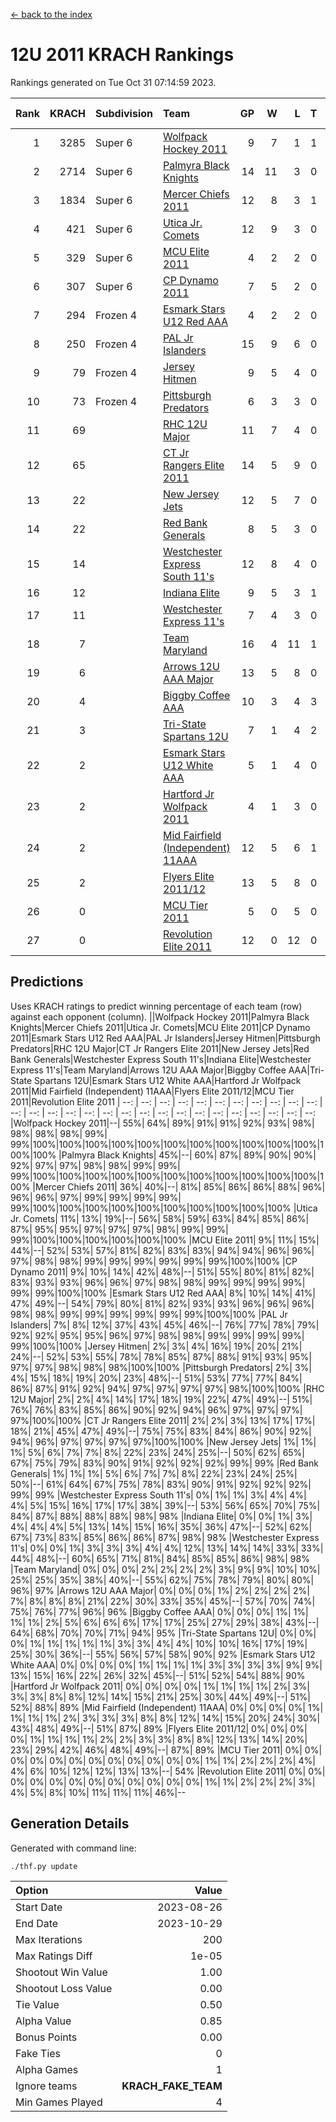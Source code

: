 [<- back to the index](readme.md)
# 12U 2011 KRACH Rankings
Rankings generated on Tue Oct 31 07:14:59 2023.

Rank|KRACH|Subdivision|Team|GP|W|L|T|OTW|OTL|SoS|Exp Wins|Win Diff
---:|---:|:---|:---|---:|---:|---:|---:|---:|---:|---:|---:|---:
1|3285|Super 6|[Wolfpack Hockey 2011](https://gamesheetstats.com/seasons/3664/teams/140937/schedule)|9|7|1|1|0|0|867|8.3|-0.0
2|2714|Super 6|[Palmyra Black Knights](https://gamesheetstats.com/seasons/3664/teams/140949/schedule)|14|11|3|0|0|0|1019|11.8|-0.0
3|1834|Super 6|[Mercer Chiefs 2011](https://gamesheetstats.com/seasons/3664/teams/140936/schedule)|12|8|3|1|0|0|1188|9.3|-0.0
4|421|Super 6|[Utica Jr. Comets](https://gamesheetstats.com/seasons/3664/teams/140945/schedule)|12|9|3|0|1|0|481|9.8|-0.0
5|329|Super 6|[MCU Elite 2011](https://gamesheetstats.com/seasons/3664/teams/140929/schedule)|4|2|2|0|1|0|1340|2.8|-0.0
6|307|Super 6|[CP Dynamo 2011](https://gamesheetstats.com/seasons/3664/teams/140944/schedule)|7|5|2|0|0|0|836|5.8|-0.0
7|294|Frozen 4|[Esmark Stars U12 Red AAA](https://gamesheetstats.com/seasons/3664/teams/140951/schedule)|4|2|2|0|0|0|766|2.8|-0.0
8|250|Frozen 4|[PAL Jr Islanders](https://gamesheetstats.com/seasons/3664/teams/140943/schedule)|15|9|6|0|1|0|647|9.8|-0.0
9|79|Frozen 4|[Jersey Hitmen](https://gamesheetstats.com/seasons/3664/teams/140938/schedule)|9|5|4|0|0|0|127|5.8|-0.0
10|73|Frozen 4|[Pittsburgh Predators](https://gamesheetstats.com/seasons/3664/teams/140950/schedule)|6|3|3|0|0|0|545|3.8|-0.0
11|69||[RHC 12U Major](https://gamesheetstats.com/seasons/3664/teams/140941/schedule)|11|7|4|0|0|1|120|7.8|-0.0
12|65||[CT Jr Rangers Elite 2011](https://gamesheetstats.com/seasons/3664/teams/140931/schedule)|14|5|9|0|0|1|702|5.8|-0.0
13|22||[New Jersey Jets](https://gamesheetstats.com/seasons/3664/teams/140939/schedule)|12|5|7|0|2|0|113|5.8|-0.0
14|22||[Red Bank Generals](https://gamesheetstats.com/seasons/3664/teams/140940/schedule)|8|5|3|0|0|0|46|5.8|-0.0
15|14||[Westchester Express South 11's](https://gamesheetstats.com/seasons/3664/teams/140947/schedule)|12|8|4|0|0|0|33|8.9|0.0
16|12||[Indiana Elite](https://gamesheetstats.com/seasons/3664/teams/144353/schedule)|9|5|3|1|0|0|36|6.4|0.0
17|11||[Westchester Express 11's](https://gamesheetstats.com/seasons/3664/teams/140948/schedule)|7|4|3|0|0|0|50|4.9|0.0
18|7||[Team Maryland](https://gamesheetstats.com/seasons/3664/teams/140954/schedule)|16|4|11|1|0|1|679|5.4|0.0
19|6||[Arrows 12U AAA Major](https://gamesheetstats.com/seasons/3664/teams/140946/schedule)|13|5|8|0|1|1|114|5.9|0.0
20|4||[Biggby Coffee AAA](https://gamesheetstats.com/seasons/3664/teams/144351/schedule)|10|3|4|3|0|0|7|5.4|0.0
21|3||[Tri-State Spartans 12U](https://gamesheetstats.com/seasons/3664/teams/144352/schedule)|7|1|4|2|0|0|6|2.9|0.0
22|2||[Esmark Stars U12 White AAA](https://gamesheetstats.com/seasons/3664/teams/140952/schedule)|5|1|4|0|0|0|24|1.9|0.0
23|2||[Hartford Jr Wolfpack 2011](https://gamesheetstats.com/seasons/3664/teams/140935/schedule)|4|1|3|0|0|0|29|1.9|0.0
24|2||[Mid Fairfield (Independent) 11AAA](https://gamesheetstats.com/seasons/3664/teams/140933/schedule)|12|5|6|1|0|1|4|6.4|0.0
25|2||[Flyers Elite 2011/12](https://gamesheetstats.com/seasons/3664/teams/140942/schedule)|13|5|8|0|0|1|9|5.9|0.0
26|0||[MCU Tier 2011](https://gamesheetstats.com/seasons/3664/teams/140932/schedule)|5|0|5|0|0|0|2|0.9|0.0
27|0||[Revolution Elite 2011](https://gamesheetstats.com/seasons/3664/teams/140953/schedule)|12|0|12|0|0|0|16|0.9|0.0

## Predictions
Uses KRACH ratings to predict winning percentage of each team (row) against each opponent (column).
||Wolfpack Hockey 2011|Palmyra Black Knights|Mercer Chiefs 2011|Utica Jr. Comets|MCU Elite 2011|CP Dynamo 2011|Esmark Stars U12 Red AAA|PAL Jr Islanders|Jersey Hitmen|Pittsburgh Predators|RHC 12U Major|CT Jr Rangers Elite 2011|New Jersey Jets|Red Bank Generals|Westchester Express South 11's|Indiana Elite|Westchester Express 11's|Team Maryland|Arrows 12U AAA Major|Biggby Coffee AAA|Tri-State Spartans 12U|Esmark Stars U12 White AAA|Hartford Jr Wolfpack 2011|Mid Fairfield (Independent) 11AAA|Flyers Elite 2011/12|MCU Tier 2011|Revolution Elite 2011
| --: | --: | --: | --: | --: | --: | --: | --: | --: | --: | --: | --: | --: | --: | --: | --: | --: | --: | --: | --: | --: | --: | --: | --: | --: | --: | --: | --: 
|Wolfpack Hockey 2011|--| 55%| 64%| 89%| 91%| 91%| 92%| 93%| 98%| 98%| 98%| 98%| 99%| 99%|100%|100%|100%|100%|100%|100%|100%|100%|100%|100%|100%|100%|100%
|Palmyra Black Knights| 45%|--| 60%| 87%| 89%| 90%| 90%| 92%| 97%| 97%| 98%| 98%| 99%| 99%| 99%|100%|100%|100%|100%|100%|100%|100%|100%|100%|100%|100%|100%
|Mercer Chiefs 2011| 36%| 40%|--| 81%| 85%| 86%| 86%| 88%| 96%| 96%| 96%| 97%| 99%| 99%| 99%| 99%| 99%|100%|100%|100%|100%|100%|100%|100%|100%|100%|100%
|Utica Jr. Comets| 11%| 13%| 19%|--| 56%| 58%| 59%| 63%| 84%| 85%| 86%| 87%| 95%| 95%| 97%| 97%| 97%| 98%| 99%| 99%| 99%|100%|100%|100%|100%|100%|100%
|MCU Elite 2011|  9%| 11%| 15%| 44%|--| 52%| 53%| 57%| 81%| 82%| 83%| 83%| 94%| 94%| 96%| 96%| 97%| 98%| 98%| 99%| 99%| 99%| 99%| 99%| 99%|100%|100%
|CP Dynamo 2011|  9%| 10%| 14%| 42%| 48%|--| 51%| 55%| 80%| 81%| 82%| 83%| 93%| 93%| 96%| 96%| 97%| 98%| 98%| 99%| 99%| 99%| 99%| 99%| 99%|100%|100%
|Esmark Stars U12 Red AAA|  8%| 10%| 14%| 41%| 47%| 49%|--| 54%| 79%| 80%| 81%| 82%| 93%| 93%| 96%| 96%| 96%| 98%| 98%| 99%| 99%| 99%| 99%| 99%| 99%|100%|100%
|PAL Jr Islanders|  7%|  8%| 12%| 37%| 43%| 45%| 46%|--| 76%| 77%| 78%| 79%| 92%| 92%| 95%| 95%| 96%| 97%| 98%| 98%| 99%| 99%| 99%| 99%| 99%|100%|100%
|Jersey Hitmen|  2%|  3%|  4%| 16%| 19%| 20%| 21%| 24%|--| 52%| 53%| 55%| 78%| 78%| 85%| 87%| 88%| 91%| 93%| 95%| 97%| 97%| 98%| 98%| 98%|100%|100%
|Pittsburgh Predators|  2%|  3%|  4%| 15%| 18%| 19%| 20%| 23%| 48%|--| 51%| 53%| 77%| 77%| 84%| 86%| 87%| 91%| 92%| 94%| 97%| 97%| 97%| 97%| 98%|100%|100%
|RHC 12U Major|  2%|  2%|  4%| 14%| 17%| 18%| 19%| 22%| 47%| 49%|--| 51%| 76%| 76%| 83%| 85%| 86%| 90%| 92%| 94%| 96%| 97%| 97%| 97%| 97%|100%|100%
|CT Jr Rangers Elite 2011|  2%|  2%|  3%| 13%| 17%| 17%| 18%| 21%| 45%| 47%| 49%|--| 75%| 75%| 83%| 84%| 86%| 90%| 92%| 94%| 96%| 97%| 97%| 97%| 97%|100%|100%
|New Jersey Jets|  1%|  1%|  1%|  5%|  6%|  7%|  7%|  8%| 22%| 23%| 24%| 25%|--| 50%| 62%| 65%| 67%| 75%| 79%| 83%| 90%| 91%| 92%| 92%| 92%| 99%| 99%
|Red Bank Generals|  1%|  1%|  1%|  5%|  6%|  7%|  7%|  8%| 22%| 23%| 24%| 25%| 50%|--| 61%| 64%| 67%| 75%| 78%| 83%| 90%| 91%| 92%| 92%| 92%| 99%| 99%
|Westchester Express South 11's|  0%|  1%|  1%|  3%|  4%|  4%|  4%|  5%| 15%| 16%| 17%| 17%| 38%| 39%|--| 53%| 56%| 65%| 70%| 75%| 84%| 87%| 88%| 88%| 88%| 98%| 98%
|Indiana Elite|  0%|  0%|  1%|  3%|  4%|  4%|  4%|  5%| 13%| 14%| 15%| 16%| 35%| 36%| 47%|--| 52%| 62%| 67%| 73%| 83%| 85%| 86%| 86%| 87%| 98%| 98%
|Westchester Express 11's|  0%|  0%|  1%|  3%|  3%|  3%|  4%|  4%| 12%| 13%| 14%| 14%| 33%| 33%| 44%| 48%|--| 60%| 65%| 71%| 81%| 84%| 85%| 85%| 86%| 98%| 98%
|Team Maryland|  0%|  0%|  0%|  2%|  2%|  2%|  2%|  3%|  9%|  9%| 10%| 10%| 25%| 25%| 35%| 38%| 40%|--| 55%| 62%| 75%| 78%| 79%| 80%| 80%| 96%| 97%
|Arrows 12U AAA Major|  0%|  0%|  0%|  1%|  2%|  2%|  2%|  2%|  7%|  8%|  8%|  8%| 21%| 22%| 30%| 33%| 35%| 45%|--| 57%| 70%| 74%| 75%| 76%| 77%| 96%| 96%
|Biggby Coffee AAA|  0%|  0%|  0%|  1%|  1%|  1%|  1%|  2%|  5%|  6%|  6%|  6%| 17%| 17%| 25%| 27%| 29%| 38%| 43%|--| 64%| 68%| 70%| 70%| 71%| 94%| 95%
|Tri-State Spartans 12U|  0%|  0%|  0%|  1%|  1%|  1%|  1%|  1%|  3%|  3%|  4%|  4%| 10%| 10%| 16%| 17%| 19%| 25%| 30%| 36%|--| 55%| 56%| 57%| 58%| 90%| 92%
|Esmark Stars U12 White AAA|  0%|  0%|  0%|  0%|  1%|  1%|  1%|  1%|  3%|  3%|  3%|  3%|  9%|  9%| 13%| 15%| 16%| 22%| 26%| 32%| 45%|--| 51%| 52%| 54%| 88%| 90%
|Hartford Jr Wolfpack 2011|  0%|  0%|  0%|  0%|  1%|  1%|  1%|  1%|  2%|  3%|  3%|  3%|  8%|  8%| 12%| 14%| 15%| 21%| 25%| 30%| 44%| 49%|--| 51%| 52%| 88%| 89%
|Mid Fairfield (Independent) 11AAA|  0%|  0%|  0%|  0%|  1%|  1%|  1%|  1%|  2%|  3%|  3%|  3%|  8%|  8%| 12%| 14%| 15%| 20%| 24%| 30%| 43%| 48%| 49%|--| 51%| 87%| 89%
|Flyers Elite 2011/12|  0%|  0%|  0%|  0%|  1%|  1%|  1%|  1%|  2%|  2%|  3%|  3%|  8%|  8%| 12%| 13%| 14%| 20%| 23%| 29%| 42%| 46%| 48%| 49%|--| 87%| 89%
|MCU Tier 2011|  0%|  0%|  0%|  0%|  0%|  0%|  0%|  0%|  0%|  0%|  0%|  0%|  1%|  1%|  2%|  2%|  2%|  4%|  4%|  6%| 10%| 12%| 12%| 13%| 13%|--| 54%
|Revolution Elite 2011|  0%|  0%|  0%|  0%|  0%|  0%|  0%|  0%|  0%|  0%|  0%|  0%|  1%|  1%|  2%|  2%|  2%|  3%|  4%|  5%|  8%| 10%| 11%| 11%| 11%| 46%|--

## Generation Details

Generated with command line:
```
./thf.py update
```

| Option | Value |
| :----- | ----: |
| Start Date | 2023-08-26 |
| End Date | 2023-10-29 |
| Max Iterations | 200 |
| Max Ratings Diff | 1e-05 |
| Shootout Win Value | 1.00 |
| Shootout Loss Value | 0.00 |
| Tie Value | 0.50 |
| Alpha Value | 0.85 |
| Bonus Points | 0.00 |
| Fake Ties | 0 |
| Alpha Games | 1 |
| Ignore teams | __KRACH_FAKE_TEAM__ |
| Min Games Played | 4 |

